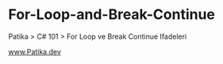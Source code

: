 # For-Loop-and-Break-Continue
Patika > C# 101 > For Loop ve Break Continue Ifadeleri

www.Patika.dev
